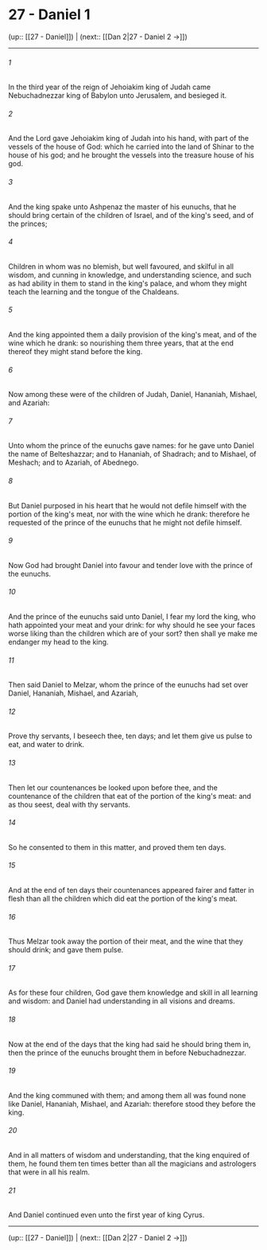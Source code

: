 # 27 - Daniel 1

(up:: [[27 - Daniel]]) | (next:: [[Dan 2|27 - Daniel 2 →]])

***


###### 1 
In the third year of the reign of Jehoiakim king of Judah came Nebuchadnezzar king of Babylon unto Jerusalem, and besieged it. 

###### 2 
And the Lord gave Jehoiakim king of Judah into his hand, with part of the vessels of the house of God: which he carried into the land of Shinar to the house of his god; and he brought the vessels into the treasure house of his god. 

###### 3 
And the king spake unto Ashpenaz the master of his eunuchs, that he should bring certain of the children of Israel, and of the king's seed, and of the princes; 

###### 4 
Children in whom was no blemish, but well favoured, and skilful in all wisdom, and cunning in knowledge, and understanding science, and such as had ability in them to stand in the king's palace, and whom they might teach the learning and the tongue of the Chaldeans. 

###### 5 
And the king appointed them a daily provision of the king's meat, and of the wine which he drank: so nourishing them three years, that at the end thereof they might stand before the king. 

###### 6 
Now among these were of the children of Judah, Daniel, Hananiah, Mishael, and Azariah: 

###### 7 
Unto whom the prince of the eunuchs gave names: for he gave unto Daniel the name of Belteshazzar; and to Hananiah, of Shadrach; and to Mishael, of Meshach; and to Azariah, of Abednego. 

###### 8 
But Daniel purposed in his heart that he would not defile himself with the portion of the king's meat, nor with the wine which he drank: therefore he requested of the prince of the eunuchs that he might not defile himself. 

###### 9 
Now God had brought Daniel into favour and tender love with the prince of the eunuchs. 

###### 10 
And the prince of the eunuchs said unto Daniel, I fear my lord the king, who hath appointed your meat and your drink: for why should he see your faces worse liking than the children which are of your sort? then shall ye make me endanger my head to the king. 

###### 11 
Then said Daniel to Melzar, whom the prince of the eunuchs had set over Daniel, Hananiah, Mishael, and Azariah, 

###### 12 
Prove thy servants, I beseech thee, ten days; and let them give us pulse to eat, and water to drink. 

###### 13 
Then let our countenances be looked upon before thee, and the countenance of the children that eat of the portion of the king's meat: and as thou seest, deal with thy servants. 

###### 14 
So he consented to them in this matter, and proved them ten days. 

###### 15 
And at the end of ten days their countenances appeared fairer and fatter in flesh than all the children which did eat the portion of the king's meat. 

###### 16 
Thus Melzar took away the portion of their meat, and the wine that they should drink; and gave them pulse. 

###### 17 
As for these four children, God gave them knowledge and skill in all learning and wisdom: and Daniel had understanding in all visions and dreams. 

###### 18 
Now at the end of the days that the king had said he should bring them in, then the prince of the eunuchs brought them in before Nebuchadnezzar. 

###### 19 
And the king communed with them; and among them all was found none like Daniel, Hananiah, Mishael, and Azariah: therefore stood they before the king. 

###### 20 
And in all matters of wisdom and understanding, that the king enquired of them, he found them ten times better than all the magicians and astrologers that were in all his realm. 

###### 21 
And Daniel continued even unto the first year of king Cyrus.

***

(up:: [[27 - Daniel]]) | (next:: [[Dan 2|27 - Daniel 2 →]])
